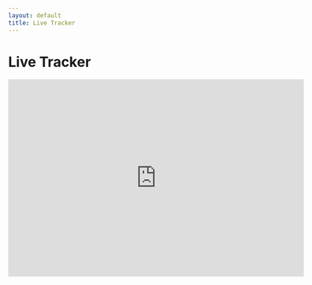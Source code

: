 ```yaml
---
layout: default
title: Live Tracker
---
```

# Live Tracker


<iframe
 src='https://spotwalla.com/tripViewer.php?id=1949c5b15a6bdf2b36&showAll=yes&showInfo=yes&showHome=no'
 width='600'
 height='400'
 scrolling='false'
 frameborder='0'>
Embedding failed because inline frames are not supported by your browser or the web server.
</iframe>
